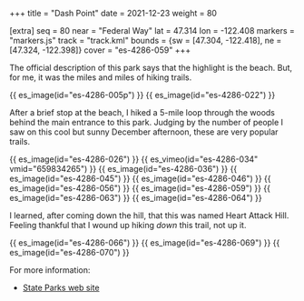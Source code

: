 +++
title = "Dash Point"
date = 2021-12-23
weight = 80

[extra]
seq = 80
near = "Federal Way"
lat = 47.314
lon = -122.408
markers = "markers.js"
track = "track.kml"
bounds = {sw = [47.304, -122.418], ne = [47.324, -122.398]}
cover = "es-4286-059"
+++

The official description of this park says that the highlight is the beach. But, for me, it was the miles and miles of hiking trails.

<!-- more -->

{{ es_image(id="es-4286-005p") }}
{{ es_image(id="es-4286-022") }}

After a brief stop at the beach, I hiked a 5-mile loop through the woods behind the main entrance to this park. Judging by the number of people I saw on this cool but sunny December afternoon, these are very popular trails.

{{ es_image(id="es-4286-026") }}
{{ es_vimeo(id="es-4286-034" vmid="659834265") }}
{{ es_image(id="es-4286-036") }}
{{ es_image(id="es-4286-045") }}
{{ es_image(id="es-4286-046") }}
{{ es_image(id="es-4286-056") }}
{{ es_image(id="es-4286-059") }}
{{ es_image(id="es-4286-063") }}
{{ es_image(id="es-4286-064") }}

I learned, after coming down the hill, that this was named Heart Attack Hill. Feeling thankful that I wound up hiking _down_ this trail, not up it.

{{ es_image(id="es-4286-066") }}
{{ es_image(id="es-4286-069") }}
{{ es_image(id="es-4286-070") }}

For more information:

* [State Parks web site](https://parks.state.wa.us/496/Dash-Point)
